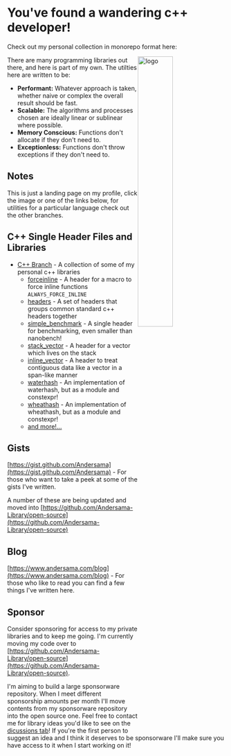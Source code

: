 You've found a wandering c++ developer!
=======================================
Check out my personal collection in monorepo format here:

<a href="https://github.com/Andersama-Library/open-source"><img alt="logo" src="https://github.com/Andersama-Library/licensed/assets/25020235/ca26c575-4cfe-4817-9a22-e0f6fe7de9d5" width="40%" style="float: right"></img></a>

There are many programming libraries out there, and here is part of my own. The utilties here are written to be:
* **Performant:** Whatever approach is taken, whether naive or complex the overall result should be fast.
* **Scalable:** The algorithms and processes chosen are ideally linear or sublinear where possible.
* **Memory Conscious:** Functions don't allocate if they don't need to.
* **Exceptionless:** Functions don't throw exceptions if they don't need to.

Notes
-----
This is just a landing page on my profile, click the image or one of the links below, for utilities for a particular language check out the other branches.

## C++ Single Header Files and Libraries
* [C++ Branch](https://github.com/Andersama-Library/open-source/tree/c%2B%2B) - A collection of some of my personal c++ libraries
  * [forceinline](https://github.com/Andersama-Library/open-source/tree/c%2B%2B/forceinline) - A header for a macro to force inline functions `ALWAYS_FORCE_INLINE`
  * [headers](https://github.com/Andersama-Library/open-source/tree/c%2B%2B/headers) - A set of headers that groups common standard c++ headers together
  * [simple_benchmark](https://github.com/Andersama-Library/open-source/tree/c%2B%2B/simple_benchmark) - A single header for benchmarking, even smaller than nanobench!
  * [stack_vector](https://github.com/Andersama-Library/open-source/tree/c%2B%2B/stack_vector) - A header for a vector which lives on the stack
  * [inline_vector](https://github.com/Andersama-Library/open-source/tree/c%2B%2B/inline_vector) - A header to treat contiguous data like a vector in a span-like manner
  * [waterhash](https://github.com/Andersama-Library/open-source/tree/c%2B%2B/waterhash) - An implementation of waterhash, but as a module and constexpr!
  * [wheathash](https://github.com/Andersama-Library/open-source/tree/c%2B%2B/wheathash) - An implementation of wheathash, but as a module and constexpr!
  * [and more!...](https://github.com/Andersama-Library/open-source/tree/c%2B%2B)

## Gists
[https://gist.github.com/Andersama](https://gist.github.com/Andersama) - For those who want to take a peek at some of the gists I've written.

A number of these are being updated and moved into [https://github.com/Andersama-Library/open-source](https://github.com/Andersama-Library/open-source)

## Blog
[https://www.andersama.com/blog](https://www.andersama.com/blog) - For those who like to read you can find a few things I've written here.

## Sponsor
Consider sponsoring for access to my private libraries and to keep me going. I'm currently moving my code over to [https://github.com/Andersama-Library/open-source](https://github.com/Andersama-Library/open-source). 

I'm aiming to build a large sponsorware repository. When I meet different sponsorship amounts per month I'll move contents from my sponsorware repository into the open source one. Feel free to contact me for library ideas you'd like to see on the [dicussions tab](https://github.com/Andersama-Library/open-source/discussions)! If you're the first person to suggest an idea and I think it deserves to be sponsorware I'll make sure you have access to it when I start working on it!
